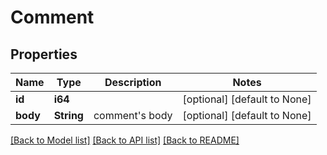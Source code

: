 # Comment

## Properties
Name | Type | Description | Notes
------------ | ------------- | ------------- | -------------
**id** | **i64** |  | [optional] [default to None]
**body** | **String** | comment's body | [optional] [default to None]

[[Back to Model list]](../README.md#documentation-for-models) [[Back to API list]](../README.md#documentation-for-api-endpoints) [[Back to README]](../README.md)


